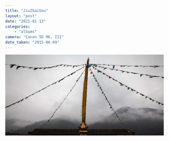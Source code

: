 ```yaml
---
title: "JiuZhaiGou"
layout: "post" 
date: "2021-01-13"
categories: 
    - "albums"
camera: "Canon 5D Mk. III"
date_taken: "2015-06-09"
---
```


![jiuzhaigou](/images/jiuzhaigou2.jpg)